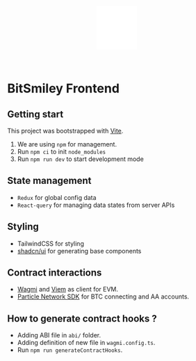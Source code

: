 <br />
<p align="center">
<img src="./public/smiley.svg" with="100" height="100" /> 
</p>
<br />

# BitSmiley Frontend

## Getting start

This project was bootstrapped with [Vite](https://vitejs.dev/).

1. We are using `npm` for management.
2. Run `npm ci` to init `node_modules`
3. Run `npm run dev` to start development mode

## State management

- `Redux` for global config data
- `React-query` for managing data states from server APIs

## Styling

- TailwindCSS for styling
- [shadcn/ui](https://ui.shadcn.com/docs/installation/vite) for generating base components

## Contract interactions

- [Wagmi](https://wagmi.sh/) and [Viem](https://viem.sh/) as client for EVM.
- [Particle Network SDK](https://particle.network/) for BTC connecting and AA accounts.

## How to generate contract hooks ?

- Adding ABI file in `abi/` folder.
- Adding definition of new file in `wagmi.config.ts`.
- Run `npm run generateContractHooks`.

